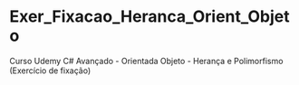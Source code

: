 # Exer_Fixacao_Heranca_Orient_Objeto
Curso Udemy C# Avançado - Orientada Objeto - Herança e Polimorfismo (Exercício de fixação)
